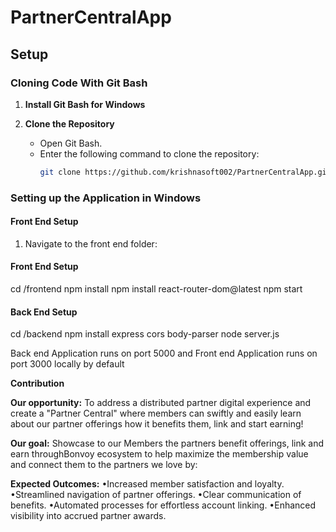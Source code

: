 # PartnerCentralApp

## Setup

### Cloning Code With Git Bash

1. **Install Git Bash for Windows**

2. **Clone the Repository**
   - Open Git Bash.
   - Enter the following command to clone the repository:
     ```sh
     git clone https://github.com/krishnasoft002/PartnerCentralApp.git
     ```

### Setting up the Application in Windows

#### Front End Setup

1. Navigate to the front end folder:
#### Front End Setup
cd /frontend
npm install
npm install react-router-dom@latest
npm start
 ####  Back End Setup
cd /backend
npm install express cors body-parser
node server.js

Back end Application runs on port 5000  and Front end Application runs on port 3000 locally by default

**Contribution**

**Our opportunity:**
To address a distributed partner digital experience and create a "Partner Central" where members can swiftly and easily learn about our partner offerings how it benefits them, link and start earning!
 
**Our goal:**
Showcase to our Members the partners benefit offerings, link and earn throughBonvoy ecosystem to help maximize the membership value and connect them to the partners we love by:

**Expected Outcomes:**
•Increased member satisfaction and loyalty.
•Streamlined navigation of partner offerings.
•Clear communication of benefits.
•Automated processes for effortless account linking.
•Enhanced visibility into accrued partner awards.
